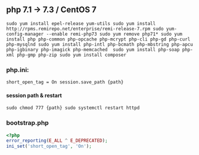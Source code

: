 ## php 7.1 -> 7.3 / CentOS 7
`
sudo yum install epel-release yum-utils
sudo yum install http://rpms.remirepo.net/enterprise/remi-release-7.rpm
sudo yum-config-manager --enable remi-php73
sudo yum remove php71*
sudo yum install php php-common php-opcache php-mcrypt php-cli php-gd php-curl php-mysqlnd
sudo yum install php-intl php-bcmath php-mbstring php-apcu php-igbinary php-imagick php-memcached 
sudo yum install php-soap php-xml php-gmp php-zip
sudo yum install composer
`

### php.ini: 
`
short_open_tag = On
session.save_path {path}
`

#### session path & restart
`
sudo chmod 777 {path}
sudo systemctl restart httpd
`

### bootstrap.php
```php
<?php
error_reporting(E_ALL ^ E_DEPRECATED);
ini_set('short_open_tag', 'On');
```
